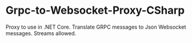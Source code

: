 # Grpc-to-Websocket-Proxy-CSharp
Proxy to use in .NET Core. Translate GRPC messages to Json Websocket messages. Streams allowed. 

